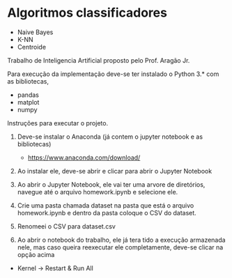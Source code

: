 # Algoritmos classificadores

- Naive Bayes
- K-NN
- Centroide

Trabalho de Inteligencia Artificial proposto pelo Prof. Aragão Jr.

Para execução da implementação deve-se ter instalado o Python 3.* com as bibliotecas,
- pandas
- matplot
- numpy


Instruções para executar o projeto.

1. Deve-se instalar o Anaconda (já contem o jupyter notebook e as bibliotecas)
   - https://www.anaconda.com/download/

2. Ao instalar ele, deve-se abrir e clicar para abrir o Jupyter Notebook 

3. Ao abrir o Jupyter Notebook, ele vai ter uma arvore de diretórios, navegue até o arquivo homework.ipynb e selecione ele.

4. Crie uma pasta chamada dataset na pasta que está o arquivo homework.ipynb e dentro da pasta coloque o CSV do dataset.

5. Renomeei o CSV para dataset.csv

6. Ao abrir o notebook do trabalho, ele já tera tido a execução armazenada nele, mas caso queira reexecutar ele completamente, deve-se clicar na opção acima
- Kernel -> Restart & Run All
